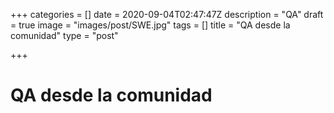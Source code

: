 +++
categories = []
date = 2020-09-04T02:47:47Z
description = "QA"
draft = true
image = "images/post/SWE.jpg"
tags = []
title = "QA desde la comunidad"
type = "post"

+++
# QA desde la comunidad
